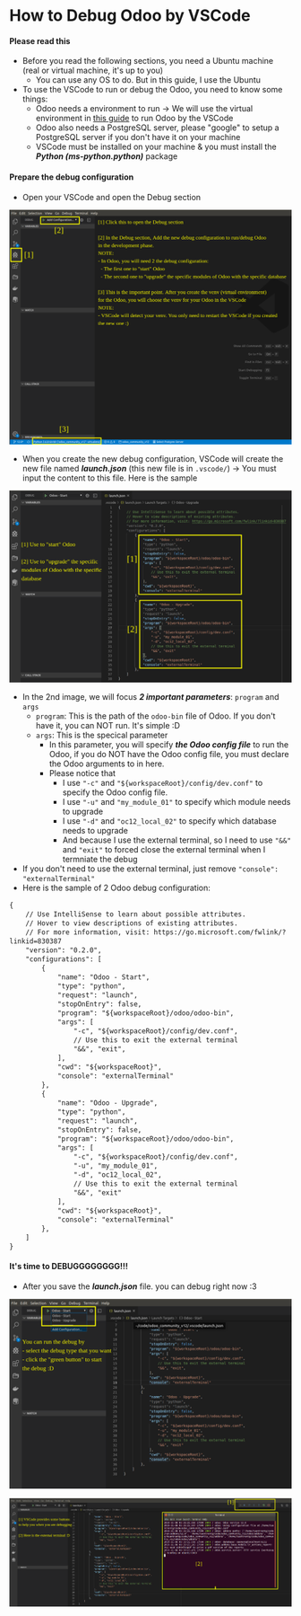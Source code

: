 # How to Debug Odoo by VSCode

#### Please read this
- Before you read the following sections, you need a Ubuntu machine (real or virtual machine, it's up to you)
  - You can use any OS to do. But in this guide, I use the Ubuntu
- To use the VSCode to run or debug the Odoo, you need to know some things:
  - Odoo needs a environment to run -> We will use the virtual environment in [this guide](https://github.com/tuantrantg/how-to-setup-the-odoo-simple-development-envinroment/blob/master/README.md) to run Odoo by the VSCode
  - Odoo also needs a PostgreSQL server, please "google" to setup a PostgreSQL server if you don't have it on your machine
  - VSCode must be installed on your machine & you must install the ***Python (ms-python.python)*** package

#### Prepare the debug configuration
- Open your VSCode and open the Debug section

![](static/img/guide_vscode_01.png)

- When you create the new debug configuration, VSCode will create the new file named ***launch.json*** (this new file is in `.vscode/`) -> You must input the content to this file. Here is the sample

![](static/img/guide_vscode_02.png)

- In the 2nd image, we will focus ***2 important parameters***: `program` and `args`
  - `program`: This is the path of the `odoo-bin` file of Odoo. If you don't have it, you can NOT run. It's simple :D
  - `args`: This is the specical parameter
    - In this parameter, you will specify ***the Odoo config file*** to run the Odoo, if you do NOT have the Odoo config file, you must declare the Odoo arguments to in here.
    - Please notice that
      - I use `"-c"` and `"${workspaceRoot}/config/dev.conf"` to specify the Odoo config file.
      - I use `"-u"` and `"my_module_01"` to specify which module needs to upgrade
      - I use `"-d"` and `"oc12_local_02"` to specify which database needs to upgrade
      - And because I use the external terminal, so I need to use `"&&"` and `"exit"` to forced close the external terminal when I termniate the debug
- If you don't need to use the external terminal, just remove `"console": "externalTerminal"`
- Here is the sample of 2 Odoo debug configuration:

```
{
    // Use IntelliSense to learn about possible attributes.
    // Hover to view descriptions of existing attributes.
    // For more information, visit: https://go.microsoft.com/fwlink/?linkid=830387
    "version": "0.2.0",
    "configurations": [
        {
            "name": "Odoo - Start",
            "type": "python",
            "request": "launch",
            "stopOnEntry": false,
            "program": "${workspaceRoot}/odoo/odoo-bin",
            "args": [
                "-c", "${workspaceRoot}/config/dev.conf",
                // Use this to exit the external terminal
                "&&", "exit",
            ],
            "cwd": "${workspaceRoot}",
            "console": "externalTerminal"
        },
        {
            "name": "Odoo - Upgrade",
            "type": "python",
            "request": "launch",
            "stopOnEntry": false,
            "program": "${workspaceRoot}/odoo/odoo-bin",
            "args": [
                "-c", "${workspaceRoot}/config/dev.conf",
                "-u", "my_module_01",
                "-d", "oc12_local_02",
                // Use this to exit the external terminal
                "&&", "exit"
            ],
            "cwd": "${workspaceRoot}",
            "console": "externalTerminal"
        },
    ]
}
```

#### It's time to DEBUGGGGGGGG!!!
- After you save the ***launch.json*** file. you can debug right now :3

![](static/img/guide_vscode_03.png)

![](static/img/guide_vscode_04.png)